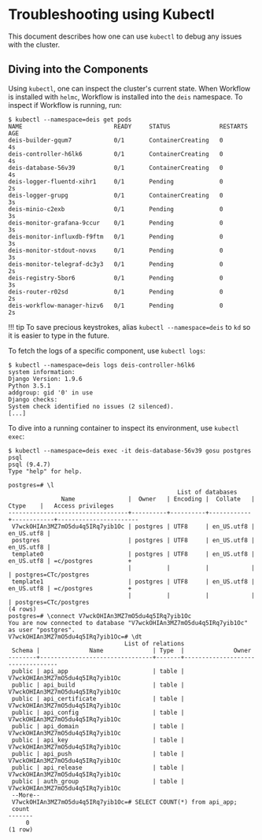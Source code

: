 # Troubleshooting using Kubectl

This document describes how one can use `kubectl` to debug any issues with the cluster.

## Diving into the Components

Using `kubectl`, one can inspect the cluster's current state. When Workflow is installed
with `helmc`, Workflow is installed into the `deis` namespace. To inspect if Workflow is
running, run:

	$ kubectl --namespace=deis get pods
	NAME                          READY     STATUS              RESTARTS   AGE
	deis-builder-gqum7            0/1       ContainerCreating   0          4s
	deis-controller-h6lk6         0/1       ContainerCreating   0          4s
	deis-database-56v39           0/1       ContainerCreating   0          4s
	deis-logger-fluentd-xihr1     0/1       Pending             0          2s
	deis-logger-grupg             0/1       ContainerCreating   0          3s
	deis-minio-c2exb              0/1       Pending             0          3s
	deis-monitor-grafana-9ccur    0/1       Pending             0          3s
	deis-monitor-influxdb-f9ftm   0/1       Pending             0          3s
	deis-monitor-stdout-novxs     0/1       Pending             0          3s
	deis-monitor-telegraf-dc3y3   0/1       Pending             0          2s
	deis-registry-5bor6           0/1       Pending             0          3s
	deis-router-r02sd             0/1       Pending             0          2s
	deis-workflow-manager-hizv6   0/1       Pending             0          2s

!!! tip
	To save precious keystrokes, alias `kubectl --namespace=deis` to `kd` so it is easier to type
	in the future.

To fetch the logs of a specific component, use `kubectl logs`:

	$ kubectl --namespace=deis logs deis-controller-h6lk6
	system information:
	Django Version: 1.9.6
	Python 3.5.1
	addgroup: gid '0' in use
	Django checks:
	System check identified no issues (2 silenced).
	[...]

To dive into a running container to inspect its environment, use `kubectl exec`:

	$ kubectl --namespace=deis exec -it deis-database-56v39 gosu postgres psql
	psql (9.4.7)
	Type "help" for help.

	postgres=# \l
	                                                List of databases
	               Name               |  Owner   | Encoding |  Collate   |   Ctype    |   Access privileges
	----------------------------------+----------+----------+------------+------------+-----------------------
	 V7wckOHIAn3MZ7mO5du4q5IRq7yib1Oc | postgres | UTF8     | en_US.utf8 | en_US.utf8 |
	 postgres                         | postgres | UTF8     | en_US.utf8 | en_US.utf8 |
	 template0                        | postgres | UTF8     | en_US.utf8 | en_US.utf8 | =c/postgres          +
	                                  |          |          |            |            | postgres=CTc/postgres
	 template1                        | postgres | UTF8     | en_US.utf8 | en_US.utf8 | =c/postgres          +
	                                  |          |          |            |            | postgres=CTc/postgres
	(4 rows)
	postgres=# \connect V7wckOHIAn3MZ7mO5du4q5IRq7yib1Oc
	You are now connected to database "V7wckOHIAn3MZ7mO5du4q5IRq7yib1Oc" as user "postgres".
	V7wckOHIAn3MZ7mO5du4q5IRq7yib1Oc=# \dt
	                                 List of relations
	 Schema |              Name              | Type  |              Owner
	--------+--------------------------------+-------+----------------------------------
	 public | api_app                        | table | V7wckOHIAn3MZ7mO5du4q5IRq7yib1Oc
	 public | api_build                      | table | V7wckOHIAn3MZ7mO5du4q5IRq7yib1Oc
	 public | api_certificate                | table | V7wckOHIAn3MZ7mO5du4q5IRq7yib1Oc
	 public | api_config                     | table | V7wckOHIAn3MZ7mO5du4q5IRq7yib1Oc
	 public | api_domain                     | table | V7wckOHIAn3MZ7mO5du4q5IRq7yib1Oc
	 public | api_key                        | table | V7wckOHIAn3MZ7mO5du4q5IRq7yib1Oc
	 public | api_push                       | table | V7wckOHIAn3MZ7mO5du4q5IRq7yib1Oc
	 public | api_release                    | table | V7wckOHIAn3MZ7mO5du4q5IRq7yib1Oc
	 public | auth_group                     | table | V7wckOHIAn3MZ7mO5du4q5IRq7yib1Oc
	 --More--
	 V7wckOHIAn3MZ7mO5du4q5IRq7yib1Oc=# SELECT COUNT(*) from api_app;
	 count
	-------
	     0
	(1 row)
